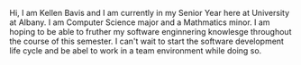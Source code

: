 Hi, I am Kellen Bavis and I am currently in my Senior Year here at University at Albany. I am Computer Science major and a Mathmatics minor. I am hoping to be able to fruther my software enginnering knowlesge throughout the course of this semester. I can't wait to start the software development life cycle and be abel to work in a team environment while doing so.